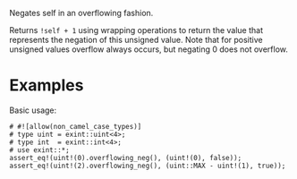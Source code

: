 Negates self in an overflowing fashion.

Returns `!self + 1` using wrapping operations to return the value that
represents the negation of this unsigned value. Note that for positive unsigned
values overflow always occurs, but negating 0 does not overflow.

# Examples

Basic usage:

```
# #![allow(non_camel_case_types)]
# type uint = exint::uint<4>;
# type int  = exint::int<4>;
# use exint::*;
assert_eq!(uint!(0).overflowing_neg(), (uint!(0), false));
assert_eq!(uint!(2).overflowing_neg(), (uint::MAX - uint!(1), true));
```
